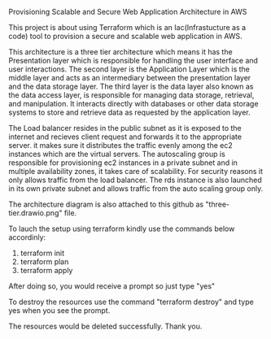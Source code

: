 Provisioning Scalable and Secure Web Application Architecture in AWS

This project is about using Terraform which is an Iac(Infrastucture as a code) tool to provision a secure and scalable web application in AWS.

This architecture is a three tier architecture which means it has the Presentation layer which is responsible for handling the user interface and user interactions. The second layer is the Application Layer which is the middle layer and acts as an intermediary between the presentation layer and the data storage layer. The third layer is the data layer also known as the data access layer, is responsible for managing data storage, retrieval, and manipulation. It interacts directly with databases or other data storage systems to store and retrieve data as requested by the application layer.

The Load balancer resides in the public subnet as it is exposed to the internet and recieves client request and forwards it to the appropriate server. it makes sure it distributes the traffic evenly among the ec2 instances which are the virtual servers. The autoscaling group is responsible for provisioning ec2 instances in a private subnet and in multiple availability zones, it takes care of scalability. For security reasons it only allows traffic from the load balancer. The rds instance is also launched in its own private subnet and allows traffic from the auto scaling group only. 

The architecture diagram is also attached to this github as "three-tier.drawio.png" file.

To lauch the setup using terraform kindly use the commands below accordinly:
1) terraform init
2) terraform plan
3) terraform apply

After doing so, you would receive a prompt so just type "yes"

To destroy the resources use the command "terraform destroy" and type yes when you see the prompt.

The resources would be deleted successfully. Thank you.